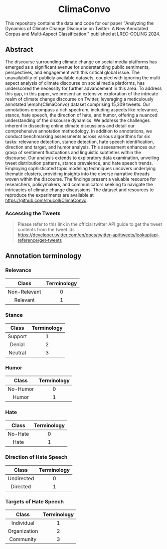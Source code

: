 <h1 font-size:40px align="center">ClimaConvo</h1>

This repository contains the data and code for our paper "Analyzing the Dynamics of Climate Change Discourse on Twitter: A New Annotated Corpus and Multi-Aspect Classification." published at LREC-COLING 2024.

## Abstract

The discourse surrounding climate change on social media platforms has emerged as a significant avenue for understanding public sentiments, perspectives, and engagement with this critical global issue. The unavailability of publicly available datasets, coupled with ignoring the multi-aspect analysis of climate discourse on social media platforms, has underscored the necessity for further advancement in this area. To address this gap, in this paper, we present an extensive exploration of the intricate realm of climate change discourse on Twitter, leveraging a meticulously annotated \emph{ClimaConvo} dataset comprising 15,309 tweets. Our annotations encompass a rich spectrum, including aspects like relevance, stance, hate speech, the direction of hate, and humor, offering a nuanced understanding of the discourse dynamics. We address the challenges inherent in dissecting online climate discussions and detail our comprehensive annotation methodology. In addition to annotations, we conduct benchmarking assessments across various algorithms for six tasks: relevance detection, stance detection, hate speech identification, direction and target, and humor analysis. This assessment enhances our grasp of sentiment fluctuations and linguistic subtleties within the discourse. Our analysis extends to exploratory data examination, unveiling tweet distribution patterns, stance prevalence, and hate speech trends. Employing sophisticated topic modeling techniques uncovers underlying thematic clusters, providing insights into the diverse narrative threads woven within the discourse. The findings present a valuable resource for researchers, policymakers, and communicators seeking to navigate the intricacies of climate change discussions. The dataset and resources to reproduce the experiments are available at https://github.com/shucoll/ClimaConvo.

### Accessing the Tweets
>Please refer to this link in the official twitter API guide to get the tweet contents from the tweet ids
>https://developer.twitter.com/en/docs/twitter-api/tweets/lookup/api-reference/get-tweets


## Annotation terminology

### Relevance
|  Class | Terminology | 
| :--------: | :--------: | 
| Non-Relevant | 0 | 
| Relevant | 1 | 


### Stance
|  Class | Terminology | 
| :--------: | :--------: | 
| Support | 1 | 
| Denial | 2 | 
| Neutral | 3 | 


### Humor
|  Class | Terminology | 
| :--------: | :--------: | 
| No-Humor | 0 | 
| Humor | 1 | 


### Hate
|  Class | Terminology | 
| :--------: | :--------: | 
| No-Hate | 0 | 
| Hate | 1 | 

### Direction of Hate Speech

|  Class | Terminology | 
| :--------: | :--------: | 
| Undirected | 0 | 
| Directed | 1 | 

### Targets of Hate Speech
|  Class | Terminology | 
| :--------: | :--------: | 
| Individual | 1 | 
| Organization | 2 | 
| Community | 3 |
